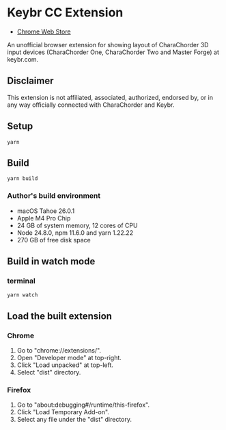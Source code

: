 # Keybr CC Extension

- [Chrome Web Store](https://chromewebstore.google.com/detail/keybr-cc-extension/fdofhfbipdhkkhhdjlfjnjfnkibpbdpg)

An unofficial browser extension for showing layout of CharaChorder 3D input devices (CharaChorder One, CharaChorder Two and Master Forge) at keybr.com.

## Disclaimer

This extension is not affiliated, associated, authorized, endorsed by, or in any way officially connected with CharaChorder and Keybr.

## Setup

```
yarn
```

## Build

```
yarn build
```

### Author's build environment

- macOS Tahoe 26.0.1
- Apple M4 Pro Chip
- 24 GB of system memory, 12 cores of CPU
- Node 24.8.0, npm 11.6.0 and yarn 1.22.22
- 270 GB of free disk space

## Build in watch mode

### terminal

```
yarn watch
```

## Load the built extension

### Chrome

1. Go to "chrome://extensions/".
2. Open "Developer mode" at top-right.
3. Click "Load unpacked" at top-left.
4. Select "dist" directory.

### Firefox

1. Go to "about:debugging#/runtime/this-firefox".
2. Click "Load Temporary Add-on".
3. Select any file under the "dist" directory.

